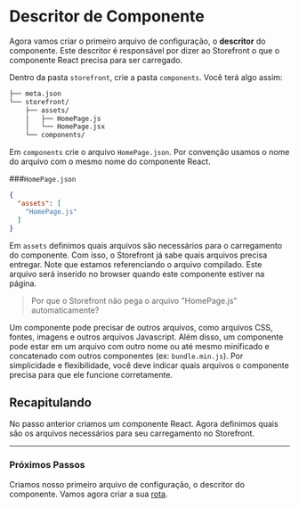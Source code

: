 # Descritor de Componente

Agora vamos criar o  primeiro arquivo de configuração, o **descritor** do componente. Este descritor é responsável por dizer ao Storefront o que o componente React precisa para ser carregado.

Dentro da pasta `storefront`, crie a pasta `components`. Você terá algo assim:

```sh
├── meta.json
└── storefront/
    ├── assets/
    │   ├── HomePage.js
    │   └── HomePage.jsx
    └── components/
```

Em `components` crie o arquivo `HomePage.json`. Por convenção usamos o nome do arquivo com o mesmo nome do componente React.

###`HomePage.json`

```json
{
  "assets": [
    "HomePage.js"
  ]
}
```

Em `assets` definimos quais arquivos são necessários para o carregamento do componente. Com isso, o Storefront já sabe quais arquivos precisa entregar. Note que estamos referenciando o arquivo compilado. Este arquivo será inserido no browser quando este componente estiver na página.


> Por que o Storefront não pega o arquivo "HomePage.js" automaticamente?

Um componente pode precisar de outros arquivos, como arquivos CSS, fontes, imagens e outros arquivos Javascript. Além disso, um componente pode estar em um arquivo com outro nome ou até mesmo minificado e concatenado com outros componentes (ex: `bundle.min.js`). Por simplicidade e flexibilidade, você deve indicar quais arquivos o componente precisa para que ele funcione corretamente.

## Recapitulando

No passo anterior criamos um componente React. Agora definimos quais são os arquivos necessários para seu carregamento no Storefront.

---

### Próximos Passos

Criamos nosso primeiro arquivo de configuração, o descritor do componente. Vamos agora criar a sua [rota](rota.md).
